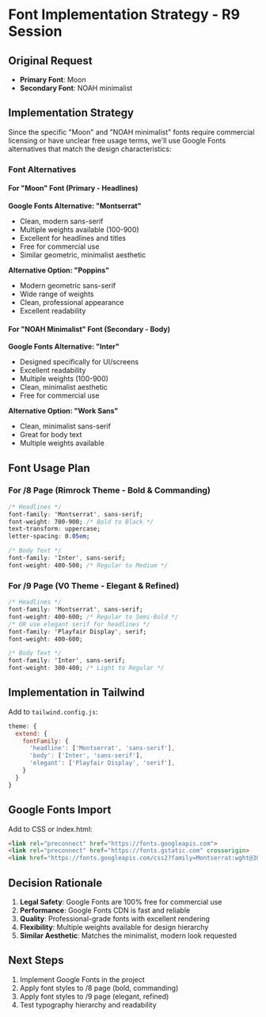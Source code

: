 # Font Implementation Strategy - R9 Session

## Original Request
- **Primary Font**: Moon
- **Secondary Font**: NOAH minimalist

## Implementation Strategy

Since the specific "Moon" and "NOAH minimalist" fonts require commercial licensing or have unclear free usage terms, we'll use Google Fonts alternatives that match the design characteristics:

### Font Alternatives

#### For "Moon" Font (Primary - Headlines)
**Google Fonts Alternative: "Montserrat"**
- Clean, modern sans-serif
- Multiple weights available (100-900)
- Excellent for headlines and titles
- Free for commercial use
- Similar geometric, minimalist aesthetic

**Alternative Option: "Poppins"**
- Modern geometric sans-serif
- Wide range of weights
- Clean, professional appearance
- Excellent readability

#### For "NOAH Minimalist" Font (Secondary - Body)
**Google Fonts Alternative: "Inter"**
- Designed specifically for UI/screens
- Excellent readability
- Multiple weights (100-900)
- Clean, minimalist aesthetic
- Free for commercial use

**Alternative Option: "Work Sans"**
- Clean, minimalist sans-serif
- Great for body text
- Multiple weights available

## Font Usage Plan

### For /8 Page (Rimrock Theme - Bold & Commanding)
```css
/* Headlines */
font-family: 'Montserrat', sans-serif;
font-weight: 700-900; /* Bold to Black */
text-transform: uppercase;
letter-spacing: 0.05em;

/* Body Text */
font-family: 'Inter', sans-serif;
font-weight: 400-500; /* Regular to Medium */
```

### For /9 Page (V0 Theme - Elegant & Refined)
```css
/* Headlines */
font-family: 'Montserrat', sans-serif;
font-weight: 400-600; /* Regular to Semi-Bold */
/* OR use elegant serif for headlines */
font-family: 'Playfair Display', serif;
font-weight: 400-600;

/* Body Text */
font-family: 'Inter', sans-serif;
font-weight: 300-400; /* Light to Regular */
```

## Implementation in Tailwind

Add to `tailwind.config.js`:
```javascript
theme: {
  extend: {
    fontFamily: {
      'headline': ['Montserrat', 'sans-serif'],
      'body': ['Inter', 'sans-serif'],
      'elegant': ['Playfair Display', 'serif'],
    }
  }
}
```

## Google Fonts Import

Add to CSS or index.html:
```html
<link rel="preconnect" href="https://fonts.googleapis.com">
<link rel="preconnect" href="https://fonts.gstatic.com" crossorigin>
<link href="https://fonts.googleapis.com/css2?family=Montserrat:wght@300;400;500;600;700;800;900&family=Inter:wght@300;400;500;600&family=Playfair+Display:wght@400;500;600;700&display=swap" rel="stylesheet">
```

## Decision Rationale

1. **Legal Safety**: Google Fonts are 100% free for commercial use
2. **Performance**: Google Fonts CDN is fast and reliable
3. **Quality**: Professional-grade fonts with excellent rendering
4. **Flexibility**: Multiple weights available for design hierarchy
5. **Similar Aesthetic**: Matches the minimalist, modern look requested

## Next Steps

1. Implement Google Fonts in the project
2. Apply font styles to /8 page (bold, commanding)
3. Apply font styles to /9 page (elegant, refined)
4. Test typography hierarchy and readability

